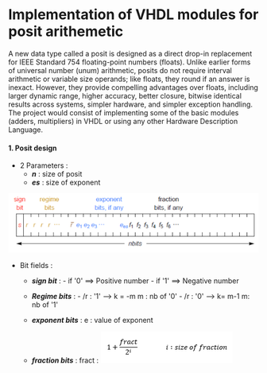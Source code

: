 Implementation of VHDL modules for posit arithemetic 
====================================================


A new data type called a posit is designed as a direct drop-in replacement for IEEE Standard 754 floating-point numbers (floats). Unlike earlier forms of universal number (unum) arithmetic, posits do not require interval arithmetic or variable size operands; like floats, they round if an answer is inexact. However, they provide compelling advantages over floats, including larger dynamic range, higher accuracy, better closure, bitwise identical results across systems, simpler hardware, and simpler exception handling. The project would consist of implementing some of the basic modules (adders, multipliers) in VHDL or using any other Hardware Description Language. 


#### 1. Posit design 

* 2 Parameters :    
    -   _**n**_ : size of posit    
    -   _**es**_ : size of exponent


![](src/Design_posit.PNG)

* Bit fields :
    
    -   _**sign bit**_ : - if '0' ==> Positive number		- if '1' ==> Negative number
	    
    -   _**Regime bits**_ : - /r : '1'   -->       k = -m                         m : nb of '0'		- /r : '0'   -->       k= m-1                         m: nb of '1'
	   
    -   _**exponent bits**_ : e  : value of exponent 
	    
    -   _**fraction bits**_ : fract  : ![](src/Faction_value.PNG)


  
